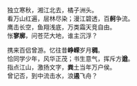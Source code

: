 独立寒秋，湘江北去，橘子洲头。  
看万山红遍，层林尽染；漫江碧透，百**舸**争流。  
鹰击长空，鱼翔浅底，万类霜天竞自由。  
怅**寥廓**，问苍茫大地，谁主沉浮？

携来百侣曾游。忆往昔**峥嵘**岁月**稠**。  
恰同学少年，风华正茂；书生意气，挥斥方**遒**。  
指点江山，激扬文字，**粪**土当年万户侯。  
曾记否，到中流击水，浪**遏**飞舟？